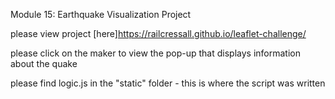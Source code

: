 Module 15: Earthquake Visualization Project

please view project [here]https://railcressall.github.io/leaflet-challenge/ 

please click on the maker to view the pop-up that displays information about the quake

please find logic.js in the "static" folder - this is where the script was written
